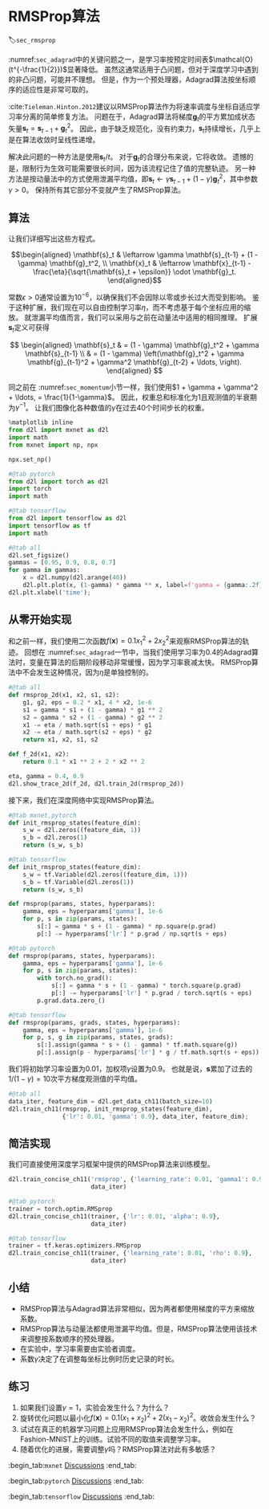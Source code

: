 # RMSProp算法
:label:`sec_rmsprop`

 :numref:`sec_adagrad`中的关键问题之一，是学习率按预定时间表$\mathcal{O}(t^{-\frac{1}{2}})$显著降低。
虽然这通常适用于凸问题，但对于深度学习中遇到的非凸问题，可能并不理想。
但是，作为一个预处理器，Adagrad算法按坐标顺序的适应性是非常可取的。

 :cite:`Tieleman.Hinton.2012`建议以RMSProp算法作为将速率调度与坐标自适应学习率分离的简单修复方法。
问题在于，Adagrad算法将梯度$\mathbf{g}_t$的平方累加成状态矢量$\mathbf{s}_t = \mathbf{s}_{t-1} + \mathbf{g}_t^2$。
因此，由于缺乏规范化，没有约束力，$\mathbf{s}_t$持续增长，几乎上是在算法收敛时呈线性递增。

解决此问题的一种方法是使用$\mathbf{s}_t / t$。
对于$\mathbf{g}_t$的合理分布来说，它将收敛。
遗憾的是，限制行为生效可能需要很长时间，因为该流程记住了值的完整轨迹。
另一种方法是按动量法中的方式使用泄漏平均值，即$\mathbf{s}_t \leftarrow \gamma \mathbf{s}_{t-1} + (1-\gamma) \mathbf{g}_t^2$，其中参数$\gamma > 0$。
保持所有其它部分不变就产生了RMSProp算法。

## 算法

让我们详细写出这些方程式。

$$\begin{aligned}
    \mathbf{s}_t & \leftarrow \gamma \mathbf{s}_{t-1} + (1 - \gamma) \mathbf{g}_t^2, \\
    \mathbf{x}_t & \leftarrow \mathbf{x}_{t-1} - \frac{\eta}{\sqrt{\mathbf{s}_t + \epsilon}} \odot \mathbf{g}_t.
\end{aligned}$$

常数$\epsilon > 0$通常设置为$10^{-6}$，以确保我们不会因除以零或步长过大而受到影响。
鉴于这种扩展，我们现在可以自由控制学习率$\eta$，而不考虑基于每个坐标应用的缩放。
就泄漏平均值而言，我们可以采用与之前在动量法中适用的相同推理。
扩展$\mathbf{s}_t$定义可获得

$$
\begin{aligned}
\mathbf{s}_t & = (1 - \gamma) \mathbf{g}_t^2 + \gamma \mathbf{s}_{t-1} \\
& = (1 - \gamma) \left(\mathbf{g}_t^2 + \gamma \mathbf{g}_{t-1}^2 + \gamma^2 \mathbf{g}_{t-2} + \ldots, \right).
\end{aligned}
$$

同之前在 :numref:`sec_momentum`小节一样，我们使用$1 + \gamma + \gamma^2 + \ldots, = \frac{1}{1-\gamma}$。
因此，权重总和标准化为$1$且观测值的半衰期为$\gamma^{-1}$。
让我们图像化各种数值的$\gamma$在过去40个时间步长的权重。

```python
%matplotlib inline
from d2l import mxnet as d2l
import math
from mxnet import np, npx

npx.set_np()
```

```python
#@tab pytorch
from d2l import torch as d2l
import torch
import math
```

```python
#@tab tensorflow
from d2l import tensorflow as d2l
import tensorflow as tf
import math
```

```python
#@tab all
d2l.set_figsize()
gammas = [0.95, 0.9, 0.8, 0.7]
for gamma in gammas:
    x = d2l.numpy(d2l.arange(40))
    d2l.plt.plot(x, (1-gamma) * gamma ** x, label=f'gamma = {gamma:.2f}')
d2l.plt.xlabel('time');
```

## 从零开始实现

和之前一样，我们使用二次函数$f(\mathbf{x})=0.1x_1^2+2x_2^2$来观察RMSProp算法的轨迹。
回想在 :numref:`sec_adagrad`一节中，当我们使用学习率为0.4的Adagrad算法时，变量在算法的后期阶段移动非常缓慢，因为学习率衰减太快。
RMSProp算法中不会发生这种情况，因为$\eta$是单独控制的。

```python
#@tab all
def rmsprop_2d(x1, x2, s1, s2):
    g1, g2, eps = 0.2 * x1, 4 * x2, 1e-6
    s1 = gamma * s1 + (1 - gamma) * g1 ** 2
    s2 = gamma * s2 + (1 - gamma) * g2 ** 2
    x1 -= eta / math.sqrt(s1 + eps) * g1
    x2 -= eta / math.sqrt(s2 + eps) * g2
    return x1, x2, s1, s2

def f_2d(x1, x2):
    return 0.1 * x1 ** 2 + 2 * x2 ** 2

eta, gamma = 0.4, 0.9
d2l.show_trace_2d(f_2d, d2l.train_2d(rmsprop_2d))
```

接下来，我们在深度网络中实现RMSProp算法。

```python
#@tab mxnet,pytorch
def init_rmsprop_states(feature_dim):
    s_w = d2l.zeros((feature_dim, 1))
    s_b = d2l.zeros(1)
    return (s_w, s_b)
```

```python
#@tab tensorflow
def init_rmsprop_states(feature_dim):
    s_w = tf.Variable(d2l.zeros((feature_dim, 1)))
    s_b = tf.Variable(d2l.zeros(1))
    return (s_w, s_b)
```

```python
def rmsprop(params, states, hyperparams):
    gamma, eps = hyperparams['gamma'], 1e-6
    for p, s in zip(params, states):
        s[:] = gamma * s + (1 - gamma) * np.square(p.grad)
        p[:] -= hyperparams['lr'] * p.grad / np.sqrt(s + eps)
```

```python
#@tab pytorch
def rmsprop(params, states, hyperparams):
    gamma, eps = hyperparams['gamma'], 1e-6
    for p, s in zip(params, states):
        with torch.no_grad():
            s[:] = gamma * s + (1 - gamma) * torch.square(p.grad)
            p[:] -= hyperparams['lr'] * p.grad / torch.sqrt(s + eps)
        p.grad.data.zero_()
```

```python
#@tab tensorflow
def rmsprop(params, grads, states, hyperparams):
    gamma, eps = hyperparams['gamma'], 1e-6
    for p, s, g in zip(params, states, grads):
        s[:].assign(gamma * s + (1 - gamma) * tf.math.square(g))
        p[:].assign(p - hyperparams['lr'] * g / tf.math.sqrt(s + eps))
```

我们将初始学习率设置为0.01，加权项$\gamma$设置为0.9。
也就是说，$\mathbf{s}$累加了过去的$1/(1-\gamma) = 10$次平方梯度观测值的平均值。

```python
#@tab all
data_iter, feature_dim = d2l.get_data_ch11(batch_size=10)
d2l.train_ch11(rmsprop, init_rmsprop_states(feature_dim),
               {'lr': 0.01, 'gamma': 0.9}, data_iter, feature_dim);
```

## 简洁实现

我们可直接使用深度学习框架中提供的RMSProp算法来训练模型。

```python
d2l.train_concise_ch11('rmsprop', {'learning_rate': 0.01, 'gamma1': 0.9},
                       data_iter)
```

```python
#@tab pytorch
trainer = torch.optim.RMSprop
d2l.train_concise_ch11(trainer, {'lr': 0.01, 'alpha': 0.9},
                       data_iter)
```

```python
#@tab tensorflow
trainer = tf.keras.optimizers.RMSprop
d2l.train_concise_ch11(trainer, {'learning_rate': 0.01, 'rho': 0.9},
                       data_iter)
```

## 小结

* RMSProp算法与Adagrad算法非常相似，因为两者都使用梯度的平方来缩放系数。
* RMSProp算法与动量法都使用泄漏平均值。但是，RMSProp算法使用该技术来调整按系数顺序的预处理器。
* 在实验中，学习率需要由实验者调度。
* 系数$\gamma$决定了在调整每坐标比例时历史记录的时长。

## 练习

1. 如果我们设置$\gamma = 1$，实验会发生什么？为什么？
1. 旋转优化问题以最小化$f(\mathbf{x}) = 0.1 (x_1 + x_2)^2 + 2 (x_1 - x_2)^2$。收敛会发生什么？
1. 试试在真正的机器学习问题上应用RMSProp算法会发生什么，例如在Fashion-MNIST上的训练。试验不同的取值来调整学习率。
1. 随着优化的进展，需要调整$\gamma$吗？RMSProp算法对此有多敏感？

:begin_tab:`mxnet`
[Discussions](https://discuss.d2l.ai/t/4321)
:end_tab:

:begin_tab:`pytorch`
[Discussions](https://discuss.d2l.ai/t/4322)
:end_tab:

:begin_tab:`tensorflow`
[Discussions](https://discuss.d2l.ai/t/4323)
:end_tab:
